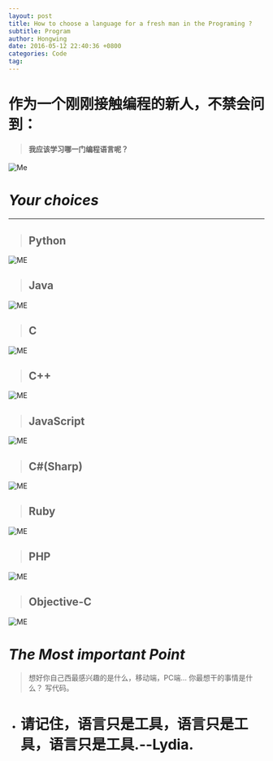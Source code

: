 ```yaml
---
layout: post
title: How to choose a language for a fresh man in the Programing ?
subtitle: Program
author: Hongwing
date: 2016-05-12 22:40:36 +0800
categories: Code
tag: 
---
```

# 作为一个刚刚接触编程的新人，不禁会问到：
> #### 我应该学习哪一门编程语言呢？
![Me](/assets/IMG_0883.jpg)

# *Your choices*
---
> ##	Python

![ME](/assets/IMG_0874.jpg)

> ## Java 

![ME](/assets/IMG_0875.jpg)

> ##	C

![ME](/assets/IMG_0876.jpg)

> ##	C++

![ME](/assets/IMG_0877.jpg)

> ## JavaScript

![ME](/assets/IMG0878.jpg)

> ##	C#(Sharp)

![ME](/assets/IMG0879.jpg)

> ##	Ruby

![ME](/assets/IMG0880.jpg)

> ##	PHP

![ME](/assets/IMG0881.jpg)

> ##	Objective-C

![ME](/assets/IMG0882.jpg)

# *The Most important Point*
> 想好你自己西最感兴趣的是什么，移动端，PC端...
> 你最想干的事情是什么？
> 写代码。

* # 请记住，语言只是工具，语言只是工具，语言只是工具.--Lydia.
 
